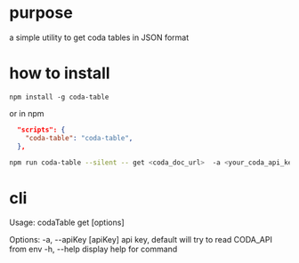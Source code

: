 # purpose

a simple utility to get coda tables in JSON format

# how to install

```
npm install -g coda-table

```

or in npm

```package.json 
  "scripts": {
    "coda-table": "coda-table",
  },

```

```bash
npm run coda-table --silent -- get <coda_doc_url>  -a <your_coda_api_key>
```

# cli


Usage: codaTable get [options] <docUrl> <tableName>

Options:
  -a, --apiKey [apiKey]  api key, default will try to read CODA_API from env
  -h, --help             display help for command